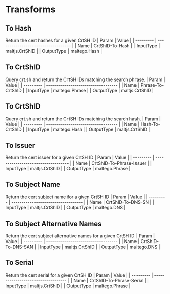 # Transforms
## To Hash
Return the cert hashes for a given CrtSH ID
| Param     | Value                               |
| --------- | ----------------------------------- |
| Name | CrtShID-To-Hash |
| InputType | maltjs.CrtShID |
| OutputType | maltego.Hash |
## To CrtShID
Query crt.sh and return the CrtSH IDs matching the search phrase.
| Param     | Value                               |
| --------- | ----------------------------------- |
| Name | Phrase-To-CrtShID |
| InputType | maltego.Phrase |
| OutputType | maltjs.CrtShID |
## To CrtShID
Query crt.sh and return the CrtSH IDs matching the search hash.
| Param     | Value                               |
| --------- | ----------------------------------- |
| Name | Hash-To-CrtShID |
| InputType | maltego.Hash |
| OutputType | maltjs.CrtShID |
## To Issuer
Return the cert issuer for a given CrtSH ID
| Param     | Value                               |
| --------- | ----------------------------------- |
| Name | CrtShID-To-Phrase-Issuer |
| InputType | maltjs.CrtShID |
| OutputType | maltego.Phrase |
## To Subject Name
Return the cert subject name for a given CrtSH ID
| Param     | Value                               |
| --------- | ----------------------------------- |
| Name | CrtShID-To-DNS-SN |
| InputType | maltjs.CrtShID |
| OutputType | maltego.DNS |
## To Subject Alternative Names
Return the cert subject alternative names for a given CrtSH ID
| Param     | Value                               |
| --------- | ----------------------------------- |
| Name | CrtShID-To-DNS-SAN |
| InputType | maltjs.CrtShID |
| OutputType | maltego.DNS |
## To Serial
Return the cert serial for a given CrtSH ID
| Param     | Value                               |
| --------- | ----------------------------------- |
| Name | CrtShID-To-Phrase-Serial |
| InputType | maltjs.CrtShID |
| OutputType | maltego.Phrase |
